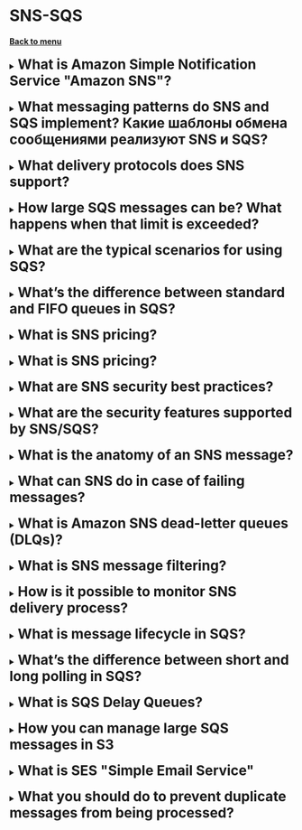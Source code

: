 <h1>SNS-SQS</h1>
<h4> 

[Back to menu](..%2F..%2FMenu.md)

</h4>

[//]: # (What is Amazon Simple Notification Service "Amazon SNS"?)

<details>
    <summary>
        <b><big><big><big>
            What is Amazon Simple Notification Service "Amazon SNS"?
        </big></big></big></b>
    </summary>

Amazon Simple Notification Service (Amazon SNS) -
is a web service for sending notifications from the cloud.
It provides developers with the ability to publish messages
from the application and immediately deliver them to subscribers
or other applications.

</details>
<br>

[//]: # (What messaging patterns do SNS and SQS implement? Какие шаблоны обмена сообщениями реализуют SNS и SQS?)

<details>
    <summary>
        <b><big><big><big>
            What messaging patterns do SNS and SQS implement? Какие шаблоны обмена сообщениями реализуют SNS и SQS?
        </big></big></big></b>
    </summary>

Amazon SNS allows apps to send urgent messages
to several subscribers using the “push” mechanism,
which eliminates the need to periodically check or “query”
Availability of updates.

SQS is a message queuing service used for messaging
through a survey model (when the user himself asks if there is a message),
and can be used to separate sending and receiving components.

</details>
<br>

[//]: # (What delivery protocols does SNS support?)

<details>
    <summary>
        <b><big><big><big>
            What delivery protocols does SNS support?
        </big></big></big></b>
    </summary>

Messages are sent using transport protocols
HTTP, HTTPS, Email-JSON and SQS,
will consist of a simple JSON object,
which will include the attached information

</details>
<br>

[//]: # (How large SQS messages can be? What happens when that limit is exceeded?)

<details>
    <summary>
        <b><big><big><big>
            How large SQS messages can be? What happens when that limit is exceeded?
        </big></big></big></b>
    </summary>

The maximum size is 262,144 bytes (256 KB).

To send messages larger than 256 KB, you can use
Amazon SQS Extended Client Library for Java.

This library allows you to send Amazon SQS messages,
containing a link to the message payload in Amazon S3.
The maximum payload size is 2 GB.

If exceeded, aws will split the messages and send

</details>
<br>

[//]: # (What are the typical scenarios for using SQS?)

<details>
    <summary>
        <b><big><big><big>
            What are the typical scenarios for using SQS?
        </big></big></big></b>
    </summary>

The best mechanism for using queues is the actual queue mechanism
when something simultaneously receives a huge number of messages and these
We cannot process messages immediately due to our computing abilities

A physical example is SMS voting, when a huge number of people
fig into the service and it throws all messages into a queue and processes
without the risk of slowing down the entire system

</details>
<br>

[//]: # (What’s the difference between standard and FIFO queues in SQS?)

<details>
    <summary>
        <b><big><big><big>
            What’s the difference between standard and FIFO queues in SQS?
        </big></big></big></b>
    </summary>

Standard queues

- **Unlimited bandwidth.**
  Standard queues support an almost unlimited number of
  transactions per second (TPS).

- **Delivery on the “at least once” principle.**
  The message is delivered at least once, sometimes several copies of
the message are delivered.

- **Best Possible Ordering**
  Sometimes messages may be delivered in a different order than
  the order in which they are sent.

FIFO (First in First out) queues

- **High throughput.**
  By default, FIFO queues support up to 300 messages.
  per second (300 send, receive, or delete operations per second).

- **Strictly one-time processing.**
  The message is delivered once and remains available as long as
  until the recipient processes and deletes it.
  Duplicate messages are not placed in the queue.

- **Delivery on a first-in, first-out basis.**
  The order in which messages are sent and received is
  strictly preserved.

</details>
<br>

[//]: # (What is SNS pricing?)

<details>
    <summary>
        <b><big><big><big>
            What is SNS pricing?
        </big></big></big></b>
    </summary>

Depending on the type of message transmission, the price is based on the number of messages
as an example
Mobile Push Notifications $0.50 per million notifications

</details>
<br>

[//]: # (What is SQS pricing?)

<details>
    <summary>
        <b><big><big><big>
            What is SNS pricing?
        </big></big></big></b>
    </summary>

Depending on the type of message transmission, the price is based on the number of messages
and type of selected processing (Standard \\ FIFO)
as an example
From 1 Million to 100 Billion Requests/Month (ST)$0.40 (FIFO)$0.50

</details>
<br>

[//]: # (What are SNS security best practices?)

<details>
    <summary>
        <b><big><big><big>
            What are SNS security best practices?
        </big></big></big></b>
    </summary>

Tips from aws:
- Make sure that topics (sns) are not public
- Implement access with minimal privileges
- Implement server-side encryption
- Forced encryption of data during transmission
- Consider using VPC endpoints to access Amazon SNS.

</details>
<br>

[//]: # (What are the security features supported by SNS/SQS?)

<details>
    <summary>
        <b><big><big><big>
            What are the security features supported by SNS/SQS?
        </big></big></big></b>
    </summary>

Amazon SNS provides a full range of security features
to protect your data from unauthorized and anonymous access,
including encrypting messages in transit using certificates
Amazon ATS, message encryption at rest using keys
AWS KMS, Message Privacy with AWS PrivateLink
and auditing using AWS CloudTrail.

Additionally, you can sign Amazon SQS encrypted queues
on encrypted Amazon SNS topics,
to install end-to-end encryption in your messaging scripts.

</details>
<br>

[//]: # (What is the anatomy of an SNS message?)

<details>
    <summary>
        <b><big><big><big>
            What is the anatomy of an SNS message?
        </big></big></big></b>
    </summary>

Name - the name of the message attribute.
The name must not begin or end with a period,
and must not have consecutive dots.
The name can contain up to 256 characters.

Type—supported message attribute data types:
String, String.Array, Number and Binary.

Value – user-specified value of the message attribute.
For string data types, the value attribute has the same restrictions
the same content as the body of the message.

</details>
<br>

[//]: # (What can SNS do in case of failing messages?)

<details>
    <summary>
        <b><big><big><big>
            What can SNS do in case of failing messages?
        </big></big></big></b>
    </summary>

If the message cannot be successfully delivered on the first try,
Amazon SNS enforces a four-step retry policy:
1) repeated attempts without delay between attempts,
2) repeated attempts with a minimum delay between attempts,
3) retries according to deferment (configured)
4) repeated attempts with a maximum delay between attempts.

When the message redelivery policy is exhausted,
Amazon SNS may move a message to the dead-letter queue
messages (DLQ).

</details>
<br>

[//]: # (What is Amazon SNS dead-letter queues DLQs?)

<details>
    <summary>
        <b><big><big><big>
            What is Amazon SNS dead-letter queues (DLQs)?
        </big></big></big></b>
    </summary>

The dead letter queue is an Amazon SQS queue.
that your Amazon SNS subscription can use for messages
which cannot be successfully delivered to subscribers.
Messages that could not be delivered due to client errors
or server, are placed in the dead-letter queue
for further analysis or reprocessing.

</details>
<br>

[//]: # (What is SNS message filtering?)

<details>
    <summary>
        <b><big><big><big>
            What is SNS message filtering?
        </big></big></big></b>
    </summary>

By default, an Amazon SNS topic subscriber receives every message
published in the topic.
To receive a subset of messages,
The subscriber must assign a filtering policy to the topic subscription.

A filter policy is a simple JSON object,
containing attributes that determine what messages the subscriber receives.
When you post a message to a topic,
Amazon SNS compares message attributes to attributes in policy
filtering for each of the topic subscriptions.
If any of the attributes match, Amazon SNS sends
message to subscriber.
Otherwise Amazon SNS skips the subscriber
without sending a message.
If a subscription does not have a filtering policy, the subscription receives
every message posted in her thread.

</details>
<br>

[//]: # (How is it possible to monitor SNS delivery process?)

<details>
    <summary>
        <b><big><big><big>
            How is it possible to monitor SNS delivery process?
        </big></big></big></b>
    </summary>

- aws CloudWatch console,
- CloudWatch's own command line interface (CLI)
- programmatically using the CloudWatch API.

</details>
<br>

[//]: # (How is it possible to monitor SNS delivery process?)

<details>
    <summary>
        <b><big><big><big>
            What is message lifecycle in SQS?
        </big></big></big></b>
    </summary>

![img](https://docs.aws.amazon.com/AWSSimpleQueueService/latest/SQSDeveloperGuide/images/sqs-message-lifecycle-diagram.png)

- Sending a message (the message is redundantly distributed across Amazon SQS servers.)
- Receive message (While message A is being processed, 
it remains in the queue and is not returned for subsequent receive requests)
- Removal

</details>
<br>

[//]: # (What’s the difference between short and long polling in SQS?)

<details>
    <summary>
        <b><big><big><big>
            What’s the difference between short and long polling in SQS?
        </big></big></big></b>
    </summary>

![img](https://docs.aws.amazon.com/AWSSimpleQueueService/latest/SQSDeveloperGuide/images/sqs-message-lifecycle-diagram.png)

Amazon SQS Long Polling is a way to retrieve messages
from your Amazon SQS queues.

While a **regular short poll** returns the result immediately,
even if the polled message queue is empty

**long** poll does not return a response until the message
will not arrive in the message queue or until it expires
long polling time.

</details>
<br>

[//]: # (What is SQS Delay Queues?)

<details>
    <summary>
        <b><big><big><big>
            What is SQS Delay Queues?
        </big></big></big></b>
    </summary>

This is a special type of messages that you can use to
- postpone delivery of new messages
- messages in Delay Queue remain invisible for the duration of delay 
(0-900s (15min))
- Large distributed apps may need to introduce delay in processing

</details>
<br>

[//]: # (How you can manage large SQS messages in S3?)

<details>
    <summary>
        <b><big><big><big>
            How you can manage large SQS messages in S3
        </big></big></big></b>
    </summary>

to store large messages 256KB - 2GB you need following
- use S3
- AWS SDK for Java
- SQS Extended client library for Java
- An S3 bucket

</details>
<br>

[//]: # (What is SES "Simple Email Service"? SES vs SNS)

<details>
    <summary>
        <b><big><big><big>
            What is SES "Simple Email Service"
        </big></big></big></b>
    </summary>

When you want to send automated emails

SES:
- can trigger a lambda function or sns
- it can be used for both incoming and ongoing email
- email address is all that need to start
- email only
- not subscribe based

SNS:
- pub/sub messages service formats as SMS, HTTP, SQS, email
- can trigger lambda
- can fan out messages to a large number of recipients
- consumers must subscribe to a topic to receive notification

</details>
<br>

[//]: # (What you should do to prevent duplicate messages from being processed?)

<details>
    <summary>
        <b><big><big><big>
            What you should do to prevent duplicate messages from being processed?
        </big></big></big></b>
    </summary>

Create a DynamoDB table to store the SQS message IDs 
of the messages that have been successfully processed. 
Configure the Lambda function to check the DynamoDB table 
to see if a message has already been successfully processed 
and only process messages that are not already processed.

If you are receiving multiple messages with the same message ID,
you can use DynamoDB to record the message IDs of messages 
that were already successfully processed and have your Lambda 
function check the DynamoDB table before processing each message.

</details>
<br>